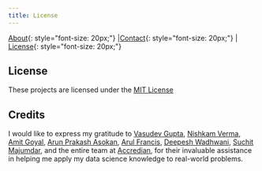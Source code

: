 ```yaml
---
title: License
---
```



[About](/about.md){: style="font-size: 20px;"} |[Contact](/contact.md){: style="font-size: 20px;"} | [License](/license.md){: style="font-size: 20px;"}

## License

These projects are licensed under the [MIT License](https://github.com/Mihir-Ai-lab/Academic-Projects/blob/0be1d35465c01c08ef8daebf456cf25f90b8d504/LICENSE)

## Credits

I would like to express my gratitude to [Vasudev Gupta](https://www.linkedin.com/in/vasudev-gupta-562a73168), [Nishkam Verma](https://www.linkedin.com/in/nishkam-verma-2566a868), [Amit Goyal](https://www.linkedin.com/in/amit-goyal-09067467), [Arun Prakash Asokan](https://www.linkedin.com/in/arunprakashasokan), [Arul Francis](https://www.linkedin.com/in/arulfrancis), [Deepesh Wadhwani](https://www.linkedin.com/in/deepesh-wadhwani-5a497027), [Suchit Majumdar](https://www.linkedin.com/in/suchitmajumdar), and the entire team at [Accredian](https://www.linkedin.com/school/insaid/), for their invaluable assistance in helping me apply my data science knowledge to real-world problems.


